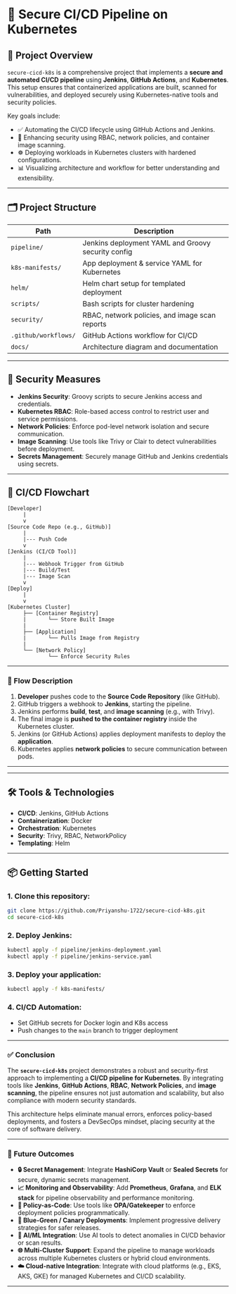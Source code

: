 # 🚀 Secure CI/CD Pipeline on Kubernetes 

## 🧩 Project Overview

`secure-cicd-k8s` is a comprehensive project that implements a **secure and automated CI/CD pipeline** using **Jenkins**, **GitHub Actions**, and **Kubernetes**. This setup ensures that containerized applications are built, scanned for vulnerabilities, and deployed securely using Kubernetes-native tools and security policies.

Key goals include:
- ✅ Automating the CI/CD lifecycle using GitHub Actions and Jenkins.
- 🔐 Enhancing security using RBAC, network policies, and container image scanning.
- ☸️ Deploying workloads in Kubernetes clusters with hardened configurations.
- 📊 Visualizing architecture and workflow for better understanding and extensibility.

---

## 🗂️ Project Structure

| Path                        | Description                                      |
|-----------------------------|--------------------------------------------------|
| `pipeline/`                | Jenkins deployment YAML and Groovy security config |
| `k8s-manifests/`           | App deployment & service YAML for Kubernetes     |
| `helm/`                    | Helm chart setup for templated deployment        |
| `scripts/`                 | Bash scripts for cluster hardening               |
| `security/`                | RBAC, network policies, and image scan reports   |
| `.github/workflows/`       | GitHub Actions workflow for CI/CD                |
| `docs/`                    | Architecture diagram and documentation           |

---

## 🔐 Security Measures

- **Jenkins Security**: Groovy scripts to secure Jenkins access and credentials.
- **Kubernetes RBAC**: Role-based access control to restrict user and service permissions.
- **Network Policies**: Enforce pod-level network isolation and secure communication.
- **Image Scanning**: Use tools like Trivy or Clair to detect vulnerabilities before deployment.
- **Secrets Management**: Securely manage GitHub and Jenkins credentials using secrets.

---

## 🔄 CI/CD Flowchart

```
[Developer]
     |
     v
[Source Code Repo (e.g., GitHub)]
     |
     |--- Push Code
     v
[Jenkins (CI/CD Tool)]
     |
     |--- Webhook Trigger from GitHub
     |--- Build/Test
     |--- Image Scan
     v
[Deploy]
     |
     v
[Kubernetes Cluster]
     ├── [Container Registry]
     |       └── Store Built Image
     |
     ├── [Application]
     |       └── Pulls Image from Registry
     |
     └── [Network Policy]
             └── Enforce Security Rules
```

---

### 🔁 Flow Description

1. **Developer** pushes code to the **Source Code Repository** (like GitHub).
2. GitHub triggers a webhook to **Jenkins**, starting the pipeline.
3. Jenkins performs **build**, **test**, and **image scanning** (e.g., with Trivy).
4. The final image is **pushed to the container registry** inside the Kubernetes cluster.
5. Jenkins (or GitHub Actions) applies deployment manifests to deploy the **application**.
6. Kubernetes applies **network policies** to secure communication between pods.

---

---

## 🛠️ Tools & Technologies

- **CI/CD**: Jenkins, GitHub Actions
- **Containerization**: Docker
- **Orchestration**: Kubernetes
- **Security**: Trivy, RBAC, NetworkPolicy
- **Templating**: Helm

---

## 📦 Getting Started

### 1. Clone this repository:
```bash
git clone https://github.com/Priyanshu-1722/secure-cicd-k8s.git
cd secure-cicd-k8s
```

### 2. Deploy Jenkins:
```bash
kubectl apply -f pipeline/jenkins-deployment.yaml
kubectl apply -f pipeline/jenkins-service.yaml
```

### 3. Deploy your application:
```bash
kubectl apply -f k8s-manifests/
```

### 4. CI/CD Automation:
- Set GitHub secrets for Docker login and K8s access
- Push changes to the `main` branch to trigger deployment

---

### ✅ Conclusion

The **`secure-cicd-k8s`** project demonstrates a robust and security-first approach to implementing a **CI/CD pipeline for Kubernetes**. By integrating tools like **Jenkins**, **GitHub Actions**, **RBAC**, **Network Policies**, and **image scanning**, the pipeline ensures not just automation and scalability, but also compliance with modern security standards.

This architecture helps eliminate manual errors, enforces policy-based deployments, and fosters a DevSecOps mindset, placing security at the core of software delivery.

---

### 🚀 Future Outcomes

* **🔒 Secret Management**: Integrate **HashiCorp Vault** or **Sealed Secrets** for secure, dynamic secrets management.
* **📈 Monitoring and Observability**: Add **Prometheus**, **Grafana**, and **ELK stack** for pipeline observability and performance monitoring.
* **🧪 Policy-as-Code**: Use tools like **OPA/Gatekeeper** to enforce deployment policies programmatically.
* **🔁 Blue-Green / Canary Deployments**: Implement progressive delivery strategies for safer releases.
* **🧠 AI/ML Integration**: Use AI tools to detect anomalies in CI/CD behavior or scan results.
* **🌐 Multi-Cluster Support**: Expand the pipeline to manage workloads across multiple Kubernetes clusters or hybrid cloud environments.
* **☁️ Cloud-native Integration**: Integrate with cloud platforms (e.g., EKS, AKS, GKE) for managed Kubernetes and CI/CD scalability.

---

